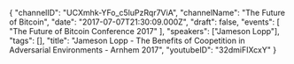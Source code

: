 {
    "channelID": "UCXmhk-YFo_c5luPzRqr7ViA",
    "channelName": "The Future of Bitcoin",
    "date": "2017-07-07T21:30:09.000Z",
    "draft": false,
    "events": [
        "The Future of Bitcoin Conference 2017"
    ],
    "speakers": ["Jameson Lopp"],
    "tags": [],
    "title": "Jameson Lopp - The Benefits of Coopetition in Adversarial Environments - Arnhem 2017",
    "youtubeID": "32dmiFIXcxY"
}
